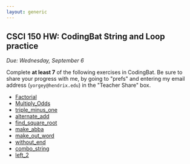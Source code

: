 ```yaml
---
layout: generic
---
```


CSCI 150 HW: CodingBat String and Loop practice
-----------------------------------------------

*Due: Wednesday, September 6*

Complete **at least 7** of the following exercises in CodingBat.  Be
sure to share your progress with me, by going to "prefs" and entering
my email address (`yorgey@hendrix.edu`) in the "Teacher Share" box.

- [Factorial](https://codingbat.com/prob/p267310)
- [Multiply_Odds](https://codingbat.com/prob/p252445)
- [triple_minus_one](https://codingbat.com/prob/p284602)
- [alternate_add](https://codingbat.com/prob/p278944)
- [find_square_root](https://codingbat.com/prob/p247057)
- [make_abba](https://codingbat.com/prob/p182144)
- [make_out_word](https://codingbat.com/prob/p129981)
- [without_end](https://codingbat.com/prob/p138533)
- [combo_string](https://codingbat.com/prob/p194053)
- [left_2](https://codingbat.com/prob/p160545)
